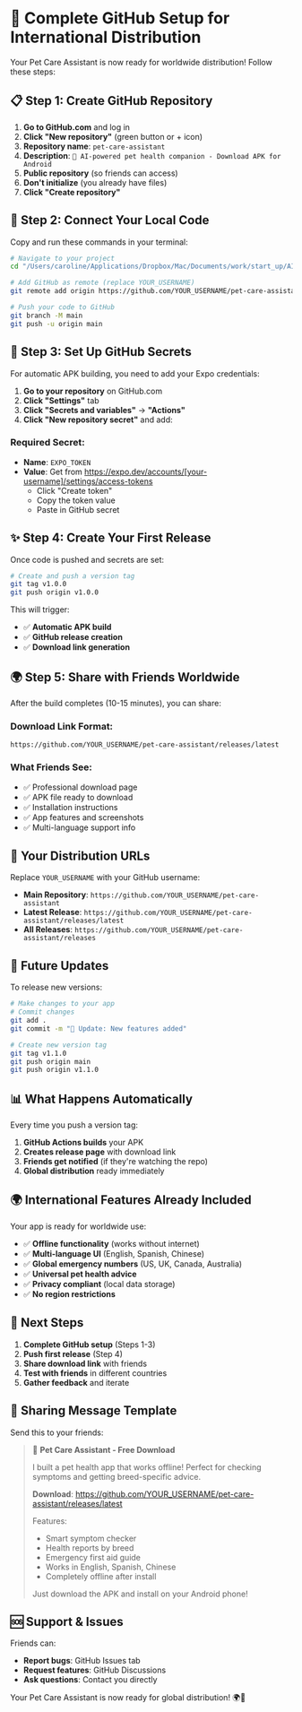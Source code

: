 # 🚀 Complete GitHub Setup for International Distribution

Your Pet Care Assistant is now ready for worldwide distribution! Follow these steps:

## 📋 **Step 1: Create GitHub Repository**

1. **Go to GitHub.com** and log in
2. **Click "New repository"** (green button or + icon)
3. **Repository name**: `pet-care-assistant`
4. **Description**: `🐾 AI-powered pet health companion - Download APK for Android`
5. **Public repository** (so friends can access)
6. **Don't initialize** (you already have files)
7. **Click "Create repository"**

## 🔗 **Step 2: Connect Your Local Code**

Copy and run these commands in your terminal:

```bash
# Navigate to your project
cd "/Users/caroline/Applications/Dropbox/Mac/Documents/work/start_up/AI_application/Pet_google"

# Add GitHub as remote (replace YOUR_USERNAME)
git remote add origin https://github.com/YOUR_USERNAME/pet-care-assistant.git

# Push your code to GitHub
git branch -M main
git push -u origin main
```

## 🔑 **Step 3: Set Up GitHub Secrets**

For automatic APK building, you need to add your Expo credentials:

1. **Go to your repository** on GitHub.com
2. **Click "Settings"** tab
3. **Click "Secrets and variables"** → **"Actions"**
4. **Click "New repository secret"** and add:

### Required Secret:
- **Name**: `EXPO_TOKEN`
- **Value**: Get from https://expo.dev/accounts/[your-username]/settings/access-tokens
  - Click "Create token"
  - Copy the token value
  - Paste in GitHub secret

## ✨ **Step 4: Create Your First Release**

Once code is pushed and secrets are set:

```bash
# Create and push a version tag
git tag v1.0.0
git push origin v1.0.0
```

This will trigger:
- ✅ **Automatic APK build**
- ✅ **GitHub release creation**  
- ✅ **Download link generation**

## 🌍 **Step 5: Share with Friends Worldwide**

After the build completes (10-15 minutes), you can share:

### **Download Link Format:**
```
https://github.com/YOUR_USERNAME/pet-care-assistant/releases/latest
```

### **What Friends See:**
- ✅ Professional download page
- ✅ APK file ready to download
- ✅ Installation instructions
- ✅ App features and screenshots
- ✅ Multi-language support info

## 📱 **Your Distribution URLs**

Replace `YOUR_USERNAME` with your GitHub username:

- **Main Repository**: `https://github.com/YOUR_USERNAME/pet-care-assistant`
- **Latest Release**: `https://github.com/YOUR_USERNAME/pet-care-assistant/releases/latest`
- **All Releases**: `https://github.com/YOUR_USERNAME/pet-care-assistant/releases`

## 🔄 **Future Updates**

To release new versions:

```bash
# Make changes to your app
# Commit changes
git add .
git commit -m "🐾 Update: New features added"

# Create new version tag
git tag v1.1.0
git push origin main
git push origin v1.1.0
```

## 📊 **What Happens Automatically**

Every time you push a version tag:

1. **GitHub Actions builds** your APK
2. **Creates release page** with download link
3. **Friends get notified** (if they're watching the repo)
4. **Global distribution** ready immediately

## 🌍 **International Features Already Included**

Your app is ready for worldwide use:

- ✅ **Offline functionality** (works without internet)
- ✅ **Multi-language UI** (English, Spanish, Chinese)
- ✅ **Global emergency numbers** (US, UK, Canada, Australia)
- ✅ **Universal pet health advice**
- ✅ **Privacy compliant** (local data storage)
- ✅ **No region restrictions**

## 🎯 **Next Steps**

1. **Complete GitHub setup** (Steps 1-3)
2. **Push first release** (Step 4)
3. **Share download link** with friends
4. **Test with friends** in different countries
5. **Gather feedback** and iterate

## 📧 **Sharing Message Template**

Send this to your friends:

> 🐾 **Pet Care Assistant - Free Download**
> 
> I built a pet health app that works offline! Perfect for checking symptoms and getting breed-specific advice.
> 
> **Download**: https://github.com/YOUR_USERNAME/pet-care-assistant/releases/latest
> 
> Features:
> - Smart symptom checker
> - Health reports by breed
> - Emergency first aid guide
> - Works in English, Spanish, Chinese
> - Completely offline after install
> 
> Just download the APK and install on your Android phone!

## 🆘 **Support & Issues**

Friends can:
- **Report bugs**: GitHub Issues tab
- **Request features**: GitHub Discussions
- **Ask questions**: Contact you directly

Your Pet Care Assistant is now ready for global distribution! 🌍📱